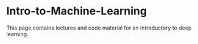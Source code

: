# Intro-to-Machine-Learning

This page contains lectures and code material for an introductory to deep learning. 
